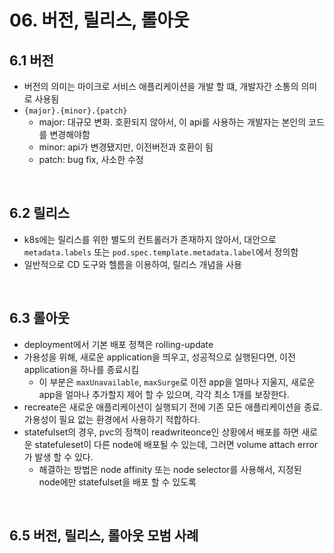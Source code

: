 # 06. 버전, 릴리스, 롤아웃

## 6.1 버전
 - 버전의 의미는 마이크로 서비스 애플리케이션을 개발 할 떄, 개발자간 소통의 의미로 사용됨
 - `{major}.{minor}.{patch}`
   - major: 대규모 변화. 호환되지 않아서, 이 api를 사용하는 개발자는 본인의 코드를 변경해야함
   - minor: api가 변경됐지만, 이전버전과 호환이 됨
   - patch: bug fix, 사소한 수정

<br/>

## 6.2 릴리스
- k8s에는 릴리스를 위한 별도의 컨트롤러가 존재하지 않아서, 대안으로 `metadata.labels` 또는 `pod.spec.template.metadata.label`에서 정의함
- 일반적으로 CD 도구와 헬름을 이용하여, 릴리스 개념을 사용
<br/>

## 6.3 롤아웃
- deployment에서 기본 배포 정책은 rolling-update
- 가용성을 위해, 새로운 application을 띄우고, 성공적으로 실행된다면, 이전 application을 하나를 종료시킴
  - 이 부분은 `maxUnavailable`, `maxSurge`로 이전 app을 얼마나 지울지, 새로운 app을 얼마나 추가할지 제어 할 수 있으며, 각각 최소 1개를 보장한다.
- recreate은 새로운 애플리케이션이 실행되기 전에 기존 모든 애플리케이션을 종료. 가용성이 필요 없는 환경에서 사용하기 적합하다.
- statefulset의 경우, pvc의 정책이 readwriteonce인 상황에서 배포를 하면 새로운 statefuleset이 다른 node에 배포될 수 있는데, 그러면 volume attach error가 발생 할 수 있다.
  - 해결하는 방법은 node affinity 또는 node selector를 사용해서, 지정된 node에만 statefulset을 배포 할 수 있도록
<br/>

## 6.5 버전, 릴리스, 롤아웃 모범 사례
